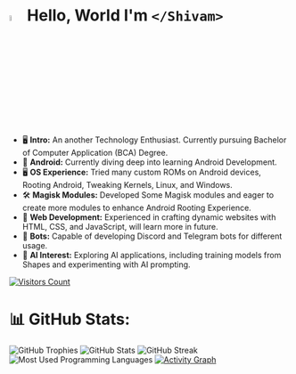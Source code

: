 # <a href="https://youtube.com/flaxcubegaming"><img src="https://media.giphy.com/media/hvRJCLFzcasrR4ia7z/giphy.gif" width="5%" alt="👋"></a> Hello, World I'm ```</Shivam>```
- 🖥 **Intro:** An another Technology Enthusiast. Currently pursuing Bachelor of Computer Application (BCA) Degree.
- 📱 **Android:** Currently diving deep into learning Android Development.
- 🖥️ **OS Experience:** Tried many custom ROMs on Android devices, Rooting Android, Tweaking Kernels, Linux, and Windows.
- 🛠️ **Magisk Modules:** Developed Some Magisk modules and eager to create more modules to enhance Android Rooting Experience.
- 🎨 **Web Development:** Experienced in crafting dynamic websites with HTML, CSS, and JavaScript, will learn more in future.
- 🤖 **Bots:** Capable of developing Discord and Telegram bots for different usage.
- 🔬 **AI Interest:** Exploring AI applications, including training models from Shapes and experimenting with AI prompting.

[![Visitors Count](https://visitcount.itsvg.in/api?id=ShivamXD6&label=Visitors&color=0&icon=5&pretty=false)]()

# 📊 GitHub Stats:

![GitHub Trophies](https://github-profile-trophy.vercel.app/?username=shivamxd6)
![GitHub Stats](https://github-readme-stats.vercel.app/api?username=ShivamXD6&show_icons=true&theme=transparent&include_all_commits=true)
![GitHub Streak](https://github-readme-streak-stats.herokuapp.com?user=ShivamXD6&theme=transparent&border_radius=5.0)
![Most Used Programming Languages](https://github-readme-stats.vercel.app/api/top-langs/?username=ShivamXD6&theme=transparent&hide_border=false&include_all_commits=true&count_private=true&layout=compact)
[![Activity Graph](https://github-readme-activity-graph.vercel.app/graph?username=ShivamXD6&theme=github-dark-dimmed&custom_title=Shivam's%20Activity%20Graph&hide_border=true)]()

